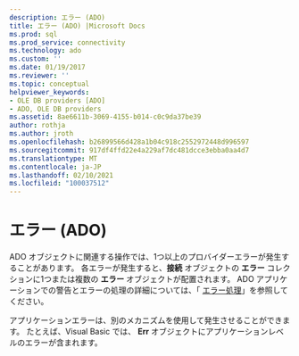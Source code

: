 ```yaml
---
description: エラー (ADO)
title: エラー (ADO) |Microsoft Docs
ms.prod: sql
ms.prod_service: connectivity
ms.technology: ado
ms.custom: ''
ms.date: 01/19/2017
ms.reviewer: ''
ms.topic: conceptual
helpviewer_keywords:
- OLE DB providers [ADO]
- ADO, OLE DB providers
ms.assetid: 8ae6611b-3069-4155-b014-c0c9da37be39
author: rothja
ms.author: jroth
ms.openlocfilehash: b26899566d428a1b04c918c2552972448d996597
ms.sourcegitcommit: 917df4ffd22e4a229af7dc481dcce3ebba0aa4d7
ms.translationtype: MT
ms.contentlocale: ja-JP
ms.lasthandoff: 02/10/2021
ms.locfileid: "100037512"
---
```

# <a name="errors-ado"></a>エラー (ADO)
ADO オブジェクトに関連する操作では、1つ以上のプロバイダーエラーが発生することがあります。 各エラーが発生すると、**接続** オブジェクトの **エラー** コレクションに1つまたは複数の **エラー** オブジェクトが配置されます。 ADO アプリケーションでの警告とエラーの処理の詳細については、「 [エラー処理](./error-handling.md)」を参照してください。  
  
 アプリケーションエラーは、別のメカニズムを使用して発生させることができます。 たとえば、Visual Basic では、 **Err** オブジェクトにアプリケーションレベルのエラーが含まれます。